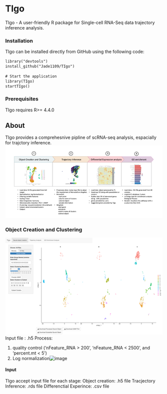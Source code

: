 # TIgo
TIgo - A user-friendly R package for Single-cell RNA-Seq data trajectory inference analysis.

### Installation

TIgo can be installed directly from GitHub using the following code:

```
library("devtools")
install_github("Jade1109/TIgo")

# Start the application
library(TIgo)
startTIgo()
```
### Prerequisites

TIgo requires R>= 4.4.0

## About
TIgo provides a comprehesnive pipline of scRNA-seq analysis, espacially for trajctory inference. 
![TIgo workflow](/figures/workflow.png)

### Object Creation and Clustering
![TIgo Object Creation and Clustering](/figures/OC.png)
Input file : .h5
Process: 
1. quality control (‘nFeature_RNA > 200’, ‘nFeature_RNA < 2500’, and ‘percent.mt < 5’)
2. Log normalization![image](https://github.com/user-attachments/assets/e69a6b67-b9cb-4ff2-ab2b-7160ab2c93de)





#### Input 

TIgo accept input file for each stage:
Object creation: .h5 file 
Tracjectory Inference: .rds file
Differenctial Experince: .csv file





